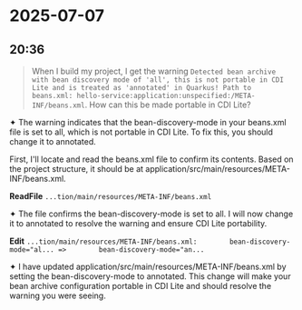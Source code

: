 # 2025-07-07

## 20:36

> When I build my project, I get the warning `Detected bean archive with bean discovery mode of 'all', this is not portable in CDI Lite and is treated as 'annotated' in Quarkus! Path to beans.xml: hello-service:application:unspecified:/META-INF/beans.xml`. How can this be made portable in CDI Lite?

✦ The warning indicates that the bean-discovery-mode in your beans.xml file is set to all, which is not portable in CDI Lite. To fix this, you should change it to annotated.

First, I'll locate and read the beans.xml file to confirm its contents. Based on the project structure, it should be at application/src/main/resources/META-INF/beans.xml.

**ReadFile** `...tion/main/resources/META-INF/beans.xml`

✦ The file confirms the bean-discovery-mode is set to all. I will now change it to annotated to resolve the warning and ensure CDI Lite portability.

**Edit** `...tion/main/resources/META-INF/beans.xml:        bean-discovery-mode="al... =>        bean-discovery-mode="an...`

✦ I have updated application/src/main/resources/META-INF/beans.xml by setting the bean-discovery-mode to annotated. This change will make your bean archive configuration portable in CDI Lite and should resolve the warning you were seeing.


